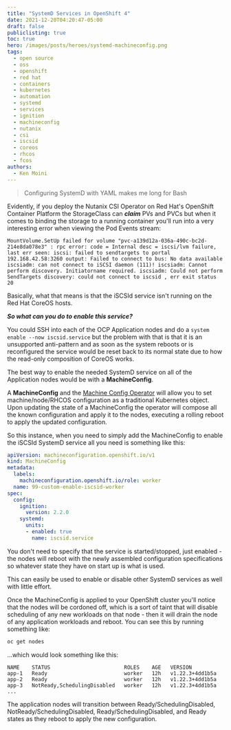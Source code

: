 ```yaml
---
title: "SystemD Services in OpenShift 4"
date: 2021-12-20T04:20:47-05:00
draft: false
publiclisting: true
toc: true
hero: /images/posts/heroes/systemd-machineconfig.png
tags:
  - open source
  - oss
  - openshift
  - red hat
  - containers
  - kubernetes
  - automation
  - systemd
  - services
  - ignition
  - machineconfig
  - nutanix
  - csi
  - iscsid
  - coreos
  - rhcos
  - fcos
authors:
  - Ken Moini
---
```


> Configuring SystemD with YAML makes me long for Bash

Evidently, if you deploy the Nutanix CSI Operator on Red Hat's OpenShift Container Platform the StorageClass can ***claim*** PVs and PVCs but when it comes to binding the storage to a running container you'll run into a very interesting error when viewing the Pod Events stream:

```text
MountVolume.SetUp failed for volume "pvc-a139d12a-036a-490c-bc2d-214e8da078e3" : rpc error: code = Internal desc = iscsi/lvm failure, last err seen: iscsi: failed to sendtargets to portal 192.168.42.58:3260 output: Failed to connect to bus: No data available iscsiadm: can not connect to iSCSI daemon (111)! iscsiadm: Cannot perform discovery. Initiatorname required. iscsiadm: Could not perform SendTargets discovery: could not connect to iscsid , err exit status 20
```

Basically, what that means is that the iSCSId service isn't running on the Red Hat CoreOS hosts.

***So what can you do to enable this service?***

You could SSH into each of the OCP Application nodes and do a `system enable --now iscsid.service` but the problem with that is that it is an unsupported anti-pattern and as soon as the system reboots or is reconfigured the service would be reset back to its normal state due to how the read-only composition of CoreOS works.

The best way to enable the needed SystemD service on all of the Application nodes would be with a **MachineConfig**.

A **MachineConfig** and the [Machine Config Operator](https://docs.openshift.com/container-platform/4.9/post_installation_configuration/machine-configuration-tasks.html) will allow you to set machine/node/RHCOS configuration as a traditional Kubernetes object.  Upon updating the state of a MachineConfig the operator will compose all the known configuration and apply it to the nodes, executing a rolling reboot to apply the updated configuration.

So this instance, when you need to simply add the MachineConfig to enable the iSCSId SystemD service all you need is something like this:

```yaml
apiVersion: machineconfiguration.openshift.io/v1
kind: MachineConfig
metadata:
  labels:
    machineconfiguration.openshift.io/role: worker
  name: 99-custom-enable-iscsid-worker
spec:
  config:
    ignition:
      version: 2.2.0
    systemd:
      units:
      - enabled: true
        name: iscsid.service
```

You don't need to specify that the service is started/stopped, just enabled - the nodes will reboot with the newly assembled configuration specifications so whatever state they have on start up is what is used.

This can easily be used to enable or disable other SystemD services as well with little effort.

Once the MachineConfig is applied to your OpenShift cluster you'll notice that the nodes will be cordoned off, which is a sort of taint that will disable scheduling of any new workloads on that node - then it will drain the node of any application workloads and reboot.  You can see this by running something like:

```bash
oc get nodes
```

...which would look something like this:

```text
NAME    STATUS                        ROLES    AGE   VERSION
app-1   Ready                         worker   12h   v1.22.3+4dd1b5a
app-2   Ready                         worker   12h   v1.22.3+4dd1b5a
app-3   NotReady,SchedulingDisabled   worker   12h   v1.22.3+4dd1b5a
...
```

The application nodes will transition between Ready/SchedulingDisabled, NotReady/SchedulingDisabled, Ready/SchedulingDisabled, and Ready states as they reboot to apply the new configuration.